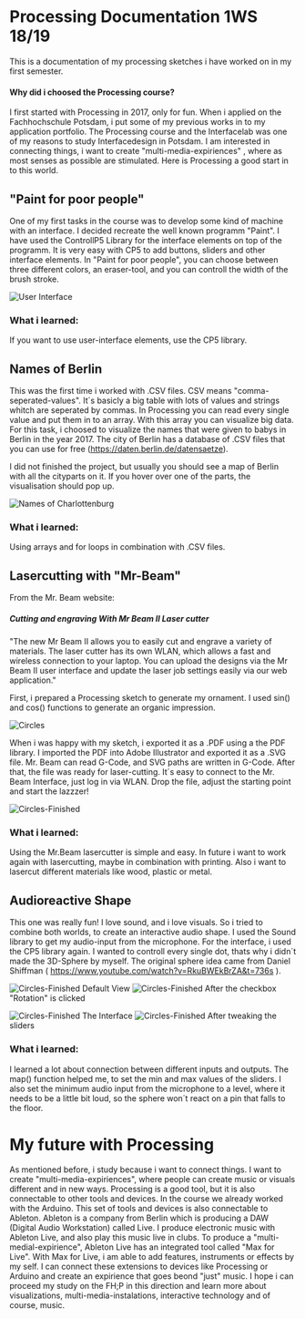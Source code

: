 # Processing Documentation 1WS 18/19 
This is a documentation of my processing sketches i have worked on in my first semester.

#### Why did i choosed the Processing course?

I first started with Processing in 2017, only for fun. When i applied on the Fachhochschule Potsdam, i put some of my previous works in to my application portfolio. The Processing course and the Interfacelab was one of my reasons to study Interfacedesign in Potsdam.
I am interested in connecting things, i want to create "multi-media-expiriences" , where as most senses as possible are stimulated.
Here is Processing a good start in to this world.

## "Paint for poor people"

One of my first tasks in the course was to develop some kind of machine with an interface.
I decided recreate the well known programm "Paint". I have used the ControllP5 Library for the interface elements on top of the programm.
It is very easy with CP5 to add buttons, sliders and other interface elements. 
In "Paint for poor people", you can choose between three different colors, an eraser-tool, and you can controll the width of the brush stroke.

![User Interface](/images/pfpp3.png)

### What i learned:
If you want to use user-interface elements, use the CP5 library.

## Names of Berlin

This was the first time i worked with .CSV files. CSV means "comma-seperated-values". It´s basicly a big table with lots of values and strings whitch are seperated by commas. In Processing you can read every single value and put them in to an array. With this array you can visualize big data. 
For this task, i choosed to visualize the names that were given to babys in Berlin in the year 2017. The city of Berlin has a database of .CSV files that you can use for free (https://daten.berlin.de/datensaetze).

I did not finished the project, but usually you should see a map of Berlin with all the cityparts on it. If you hover over one of the parts, the visualisation should pop up.

![Names of Charlottenburg](/images/names1.png)

### What i learned: 
Using arrays and for loops in combination with .CSV files.

## Lasercutting with "Mr-Beam"

From the Mr. Beam website:

##### Cutting and engraving With Mr Beam II Laser cutter 

"The new Mr Beam II allows you to easily cut and engrave a variety of materials. The laser cutter has its own WLAN, which allows a fast and wireless connection to your laptop. You can upload the designs via the Mr Beam II user interface and update the laser job settings easily via our web application."

First, i prepared a Processing sketch to generate my ornament. I used sin() and cos() functions to generate an organic impression.

![Circles](/images/circles.png)

When i was happy with my sketch, i exported it as a .PDF using a the PDF library. I imported the PDF into Adobe Illustrator and exported it as a .SVG file. Mr. Beam can read G-Code, and SVG paths are written in G-Code. After that, the file was ready for laser-cutting.
It´s easy to connect to the Mr. Beam Interface, just log in via WLAN. Drop the file, adjust the starting point and start the lazzzer!

![Circles-Finished](/images/circles_lasered.jpg)

### What i learned: 
Using the Mr.Beam lasercutter is simple and easy. In future i want to work again with lasercutting, maybe in combination with printing. Also i want to lasercut different materials like wood, plastic or metal.

## Audioreactive Shape

This one was really fun! I love sound, and i love visuals. So i tried to combine both worlds, to create an interactive audio shape.
I used the Sound library to get my audio-input from the microphone. For the interface, i used the CP5 library again. I wanted to controll every single dot, thats why i didn´t made the 3D-Sphere by myself. The original sphere idea came from Daniel Shiffman ( https://www.youtube.com/watch?v=RkuBWEkBrZA&t=736s ).

![Circles-Finished](/images/3dshape3.png)
Default View
![Circles-Finished](/images/3dshape2.png)
After the checkbox "Rotation" is clicked


![Circles-Finished](/images/3dshape4.png)
The Interface
![Circles-Finished](/images/3dshape1.png)
After tweaking the sliders



### What i learned: 
I learned a lot about connection between different inputs and outputs. The map() function helped me, to set the min and max values of the sliders. I also set the minimum audio input from the microphone to a level, where it needs to be a little bit loud, so the sphere won´t react on a pin that falls to the floor. 

# My future with Processing

As mentioned before, i study because i want to connect things. I want to create "multi-media-expiriences", where people can create music or visuals different and in new ways. Processing is a good tool, but it is also connectable to other tools and devices. In the course we already worked with the Arduino. This set of tools and devices is also connectable to Ableton. 
Ableton is a company from Berlin which is producing a DAW (Digital Audio Workstation) called Live. I produce electronic music with Ableton Live, and also play this music live in clubs. To produce a "multi-medial-expirience", Ableton Live has an integrated tool called "Max for Live". With Max for Live, i am able to add features, instruments or effects by my self. I can connect these extensions to devices like Processing or Arduino and create an expirience that goes beond "just" music.
I hope i can proceed my study on the FH;P in this direction and learn more about visualizations, multi-media-instalations, interactive technology and of course, music.
























